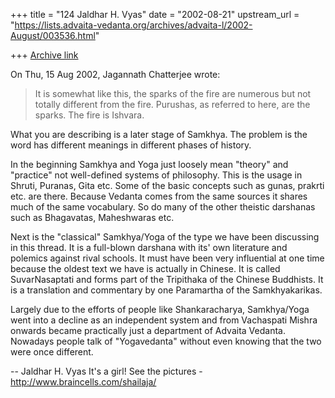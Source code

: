 +++
title = "124 Jaldhar H. Vyas"
date = "2002-08-21"
upstream_url = "https://lists.advaita-vedanta.org/archives/advaita-l/2002-August/003536.html"

+++
[Archive link](https://lists.advaita-vedanta.org/archives/advaita-l/2002-August/003536.html)

On Thu, 15 Aug 2002, Jagannath Chatterjee wrote:

> It is somewhat like this, the sparks of the fire are
> numerous but not totally different from the fire.
> Purushas, as referred to here, are the sparks. The
> fire is Ishvara.
>

What you are describing is a later stage of Samkhya.  The problem is the
word has different meanings in different phases of history.

In the beginning Samkhya and Yoga just loosely mean "theory" and
"practice" not well-defined systems of philosophy.  This is the usage in
Shruti, Puranas, Gita etc.  Some of the basic concepts such as gunas,
prakrti etc. are there.  Because Vedanta comes from the same sources it
shares much of the same vocabulary.  So do many of the other
theistic darshanas such as Bhagavatas, Maheshwaras etc.

Next is the "classical" Samkhya/Yoga of the type we have been discussing
in this thread.  It is a full-blown darshana with its' own literature and
polemics against rival schools.  It must have been very influential at one
time because the oldest text we have is actually in Chinese.  It is called
SuvarNasaptati and forms part of the Tripithaka of the Chinese Buddhists.
It is a translation and commentary by one Paramartha of the Samkhyakarikas.

Largely due to the efforts of people like Shankaracharya, Samkhya/Yoga
went into a decline as an independent system and from Vachaspati Mishra
onwards became practically just a department of Advaita Vedanta.  Nowadays
people talk of "Yogavedanta" without even knowing that the two were once
different.


--
Jaldhar H. Vyas <jaldhar at braincells.com>
It's a girl! See the pictures - http://www.braincells.com/shailaja/

